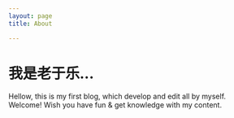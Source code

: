 ```yaml
---
layout: page 
title: About

---
```


# 我是老于乐...

Hellow, this is my first blog, which develop and edit all by myself.   
Welcome! Wish you have fun & get knowledge with my content.